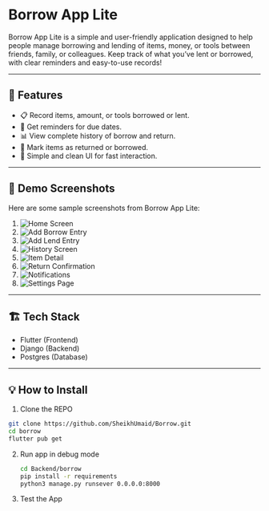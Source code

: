 # Borrow App Lite

Borrow App Lite is a simple and user-friendly application designed to help people manage borrowing and lending of items, money, or tools between friends, family, or colleagues. Keep track of what you’ve lent or borrowed, with clear reminders and easy-to-use records!

---

## 🌟 Features

- 📋 Record items, amount, or tools borrowed or lent.
- 🔔 Get reminders for due dates.
- 📊 View complete history of borrow and return.
- 🔄 Mark items as returned or borrowed.
- 🧾 Simple and clean UI for fast interaction.

---

## 📱 Demo Screenshots

Here are some sample screenshots from Borrow App Lite:

1. ![Home Screen](screenshots/1.png)
2. ![Add Borrow Entry](screenshots/2.png)
3. ![Add Lend Entry](screenshots/3.png)
4. ![History Screen](screenshots/4.png)
5. ![Item Detail](screenshots/5.png)
6. ![Return Confirmation](screenshots/6.png)
7. ![Notifications](screenshots/7.png)
8. ![Settings Page](screenshots/8.png)

---

## 🏗️ Tech Stack

- Flutter (Frontend)
- Django (Backend)
- Postgres (Database)

---

## 💡 How to Install

1. Clone the REPO

```bash
git clone https://github.com/SheikhUmaid/Borrow.git
cd borrow
flutter pub get
```

2. Run app in debug mode

   ```bash
   cd Backend/borrow
   pip install -r requirements
   python3 manage.py runsever 0.0.0.0:8000
   ```
3. Test the App
